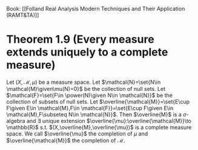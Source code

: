 Book: [[Folland Real Analysis Modern Techniques and Their Application (RAMT&TA)]]
# Theorem 1.9 (Every measure extends uniquely to a complete measure)
Let $(X,\mathcal{M},\mu)$ be a measure space.
Let $\mathcal{N}=\set{N\in \mathcal{M}\given\mu(N)=0}$ be the collection of null sets.
Let $\mathcal{F}=\set{F\in \power(N)\given N\in \mathcal{N}}$ be the collection of subsets of null sets.
Let $\overline{\mathcal{M}}=\set{E\cup F\given E\in \mathcal{M},F\in \mathcal{F}}=\set{E\cup F\given E\in \mathcal{M},F\subseteq N\in \mathcal{N}}$.
Then $\overline{M}$ is a $\sigma$-algebra and $\exists$ unique extension $\overline{\mu}:\overline{\mathcal{M}}\to \mathbb{R}$ s.t. $(X,\overline{M},\overline{\mu})$ is a complete measure space.
We call $\overline{\mu}$ the completion of $\mu$ and $\overline{\mathcal{M}}$ the completion of $\mathcal{M}$.